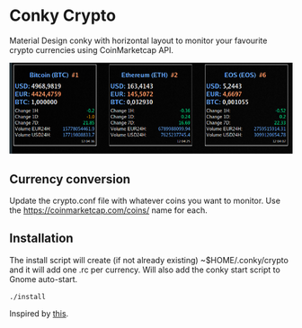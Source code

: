 Conky Crypto
=============

Material Design conky with horizontal layout to monitor your favourite crypto currencies using CoinMarketcap API.

![alt text](conky.png "Sample conky")

## Currency conversion

Update the crypto.conf file with whatever coins you want to monitor. Use the https://coinmarketcap.com/coins/ name for each.

## Installation

The install script will create (if not already existing) ~$HOME/.conky/crypto and it will add one .rc per currency. Will also add the conky start script to Gnome auto-start.

```
./install
```

Inspired by [this](http://www.omgubuntu.co.uk/2013/05/google-now-themed-conky-for-ubuntu-desktop).
